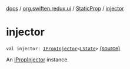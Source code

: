[docs](../../index.md) / [org.swiften.redux.ui](../index.md) / [StaticProp](index.md) / [injector](./injector.md)

# injector

`val injector: `[`IPropInjector`](../-i-prop-injector/index.md)`<`[`LState`](index.md#LState)`>` [(source)](https://github.com/protoman92/KotlinRedux/tree/master/common/common-ui/src/main/kotlin/org/swiften/redux/ui/Props.kt#L27)

An [IPropInjector](../-i-prop-injector/index.md) instance.

